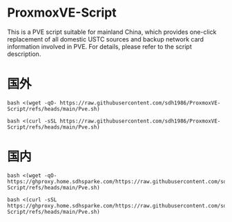 # ProxmoxVE-Script
This is a PVE script suitable for mainland China, which provides one-click replacement of all domestic USTC sources and backup network card information involved in PVE. For details, please refer to the script description.

# 国外
```
bash <(wget -qO- https://raw.githubusercontent.com/sdh1986/ProxmoxVE-Script/refs/heads/main/Pve.sh)
```

```
bash <(curl -sSL https://raw.githubusercontent.com/sdh1986/ProxmoxVE-Script/refs/heads/main/Pve.sh)
```

# 国内
```
bash <(wget -qO- https://ghproxy.home.sdhsparke.com/https://raw.githubusercontent.com/sdh1986/ProxmoxVE-Script/refs/heads/main/Pve.sh)
```

```
bash <(curl -sSL https://ghproxy.home.sdhsparke.com/https://raw.githubusercontent.com/sdh1986/ProxmoxVE-Script/refs/heads/main/Pve.sh)
```
